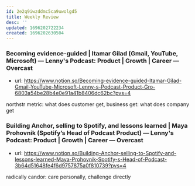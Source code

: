 ```yaml
---
id: 2e2q9iwzddmc5ca9uwolgd5
title: Weekly Review
desc: ''
updated: 1696202722234
created: 1696202630504
---
```


### Becoming evidence-guided | Itamar Gilad (Gmail, YouTube, Microsoft) — Lenny's Podcast: Product | Growth | Career — Overcast
- url: https://www.notion.so/Becoming-evidence-guided-Itamar-Gilad-Gmail-YouTube-Microsoft-Lenny-s-Podcast-Product-Gro-6803a54be28b4e0e91a41b8406dc62bc?pvs=4

northstr metric: what does customer get, business get: what does company get 

### Building Anchor, selling to Spotify, and lessons learned | Maya Prohovnik (Spotify’s Head of Podcast Product) — Lenny's Podcast: Product | Growth | Career — Overcast
- url: https://www.notion.so/Building-Anchor-selling-to-Spotify-and-lessons-learned-Maya-Prohovnik-Spotify-s-Head-of-Podcast-3b64d51648fe4f6d9757875a0f810739?pvs=4

radically candor: care personally, challenge directly 
